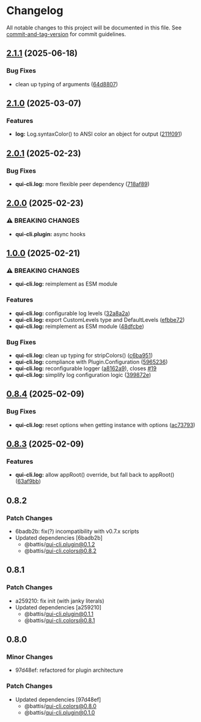 # Changelog

All notable changes to this project will be documented in this file. See [commit-and-tag-version](https://github.com/absolute-version/commit-and-tag-version) for commit guidelines.

## [2.1.1](https://github.com/battis/qui-cli/compare/log/2.1.0...log/2.1.1) (2025-06-18)


### Bug Fixes

* clean up typing of arguments ([64d8807](https://github.com/battis/qui-cli/commit/64d88075bdd5653f8ab84ab4e3f2805ab62748a2))

## [2.1.0](https://github.com/battis/qui-cli/compare/log/2.0.1...log/2.1.0) (2025-03-07)


### Features

* **log:** Log.syntaxColor() to ANSI color an object for output ([211f091](https://github.com/battis/qui-cli/commit/211f091c00c945a4d99cf5216b6c06bad978dc30))

## [2.0.1](https://github.com/battis/qui-cli/compare/log/2.0.0...log/2.0.1) (2025-02-23)


### Bug Fixes

* **qui-cli.log:** more flexible peer dependency ([718af89](https://github.com/battis/qui-cli/commit/718af8971cd33cbdc5f0935111eb53d63b894c63))

## [2.0.0](https://github.com/battis/qui-cli/compare/log/1.0.0...log/2.0.0) (2025-02-23)

### ⚠ BREAKING CHANGES

- **qui-cli.plugin:** async hooks

## [1.0.0](https://github.com/battis/qui-cli/compare/log/0.8.4...log/1.0.0) (2025-02-21)

### ⚠ BREAKING CHANGES

- **qui-cli.log:** reimplement as ESM module

### Features

- **qui-cli.log:** configurable log levels ([32a8a2a](https://github.com/battis/qui-cli/commit/32a8a2a20b171d633d0349eff991a78da175e2c0))
- **qui-cli.log:** export CustomLevels type and DefaultLevels ([efbbe72](https://github.com/battis/qui-cli/commit/efbbe72826d8146adc9a4d669c38156f10f8499e))
- **qui-cli.log:** reimplement as ESM module ([48dfcbe](https://github.com/battis/qui-cli/commit/48dfcbeb91dd8df1d5df418589df1307d931f1a4))

### Bug Fixes

- **qui-cli.log:** clean up typing for stripColors() ([c6ba951](https://github.com/battis/qui-cli/commit/c6ba9513b3fff5365e70e9b32499f4e2ba0ccb5c))
- **qui-cli.log:** compliance with Plugin.Configuration ([5965236](https://github.com/battis/qui-cli/commit/596523626af9dfbaa244fc978b2f39d1a599d2b8))
- **qui-cli.log:** reconfigurable logger ([a8162a9](https://github.com/battis/qui-cli/commit/a8162a9207ef45881380c3c386aaee44acb148c8)), closes [#19](https://github.com/battis/qui-cli/issues/19)
- **qui-cli.log:** simplify log configuration logic ([399872e](https://github.com/battis/qui-cli/commit/399872e18f1285b657f01c661a37dfc177fa9f5c))

## [0.8.4](https://github.com/battis/qui-cli/compare/log/0.8.3...log/0.8.4) (2025-02-09)

### Bug Fixes

- **qui-cli.log:** reset options when getting instance with options ([ac73793](https://github.com/battis/qui-cli/commit/ac737933ce2551f8167c2d3fbf2a76c7d7a8fb90))

## [0.8.3](https://github.com/battis/qui-cli/compare/log/0.8.2...log/0.8.3) (2025-02-09)

### Features

- **qui-cli.log:** allow appRoot() override, but fall back to appRoot() ([63af9bb](https://github.com/battis/qui-cli/commit/63af9bb89cda56a089e8ef75a6cf3a97ce382428))

## 0.8.2

### Patch Changes

- 6badb2b: fix(?) incompatibility with v0.7.x scripts
- Updated dependencies [6badb2b]
  - @battis/qui-cli.plugin@0.1.2
  - @battis/qui-cli.colors@0.8.2

## 0.8.1

### Patch Changes

- a259210: fix init (with janky literals)
- Updated dependencies [a259210]
  - @battis/qui-cli.plugin@0.1.1
  - @battis/qui-cli.colors@0.8.1

## 0.8.0

### Minor Changes

- 97d48ef: refactored for plugin architecture

### Patch Changes

- Updated dependencies [97d48ef]
  - @battis/qui-cli.colors@0.8.0
  - @battis/qui-cli.plugin@0.1.0
